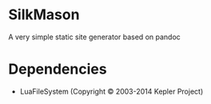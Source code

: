 # SilkMason

A very simple static site generator based on pandoc

# Dependencies

- LuaFileSystem (Copyright © 2003-2014 Kepler Project)
